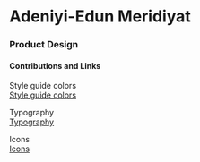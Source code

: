 # Adeniyi-Edun Meridiyat

### Product Design

#### Contributions and Links
 
Style guide colors <br>
[Style guide colors](https://www.figma.com/file/rxBh6oIKJ0Hb96TlXKoF7f/Team-106_ExcelComp---TEAM-DESIGN-LIBRARY?node-id=416%3A2)

Typography <br>
[Typography](https://www.figma.com/file/rxBh6oIKJ0Hb96TlXKoF7f/Team-106_ExcelComp---TEAM-DESIGN-LIBRARY?node-id=435%3A2) 

Icons <br>
[Icons](https://www.figma.com/file/rxBh6oIKJ0Hb96TlXKoF7f/Team-106_ExcelComp---TEAM-DESIGN-LIBRARY?node-id=633%3A8)
